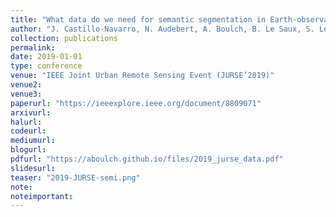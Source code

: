 ```yaml
---
title: "What data do we need for semantic segmentation in Earth-observation?"
author: "J. Castillo-Navarro, N. Audebert, A. Boulch, B. Le Saux, S. Lefèvre"
collection: publications
permalink:
date: 2019-01-01
type: conference
venue: "IEEE Joint Urban Remote Sensing Event (JURSE’2019)"
venue2: 
venue3:
paperurl: "https://ieeexplore.ieee.org/document/8809071"
arxivurl: 
halurl: 
codeurl: 
mediumurl: 
blogurl: 
pdfurl: "https://aboulch.github.io/files/2019_jurse_data.pdf"
slidesurl: 
teaser: "2019-JURSE-semi.png"
note:
noteimportant: 
---
```

